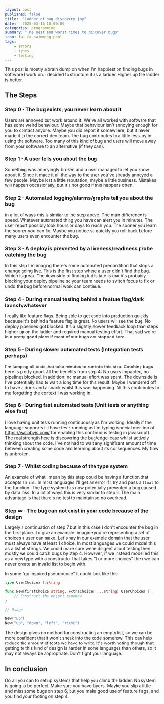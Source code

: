 ```yaml
---
layout: post
published: false
title:  "Ladder of bug discovery joy"
date:   2025-03-16 10:00:00
categories: programming
summary: "The best and worst times to discover bugs"
icon: fas fa-swimming-pool
tags:
    - errors
    - types
    - testing
---
```


This post is mostly a brain dump on when I'm happiest on finding bugs in software I work on.
I decided to structure it as a ladder. Higher up the ladder is better.

## The Steps

### Step 0 - The bug exists, you never learn about it 
Users are annoyed but work around it. We've all worked with software that has some weird behaviour.
Maybe that behaviour isn't annoying enough for you to contact anyone. Maybe you did report it somewhere, but
it never made it to the correct dev team. The bug contributes to a little less joy in using the software.
Too many of this kind of bug and users will move away from your software to an alternative (if they can).

### Step 1 - A user tells you about the bug
Something was annoyingly broken and a user managed to let you know about it.
Since it made it all the way to the user you've already annoyed a few people. Maybe lost a little reputation, 
maybe a little business. Mistakes will happen occasionally, but it's not good if this happens often.

### Step 2 - Automated logging/alarms/graphs tell you about the bug
In a lot of ways this is similar to the step above. The main difference is speed. Whatever automated thing you have
can alert you in minutes. The user report possibly took hours or days to reach you. The sooner you learn the sooner
you can fix. Maybe you notice so quickly you roll back before many users even encounter the bug.

### Step 3 - A deploy is prevented by a liveness/readiness probe catching the bug
In this step I'm imaging there's some automated precondition that stops a change going live.
This is the first step where a user didn't find the bug. Which is great. The downside of finding it this 
late is that it's probably blocking your deploy pipeline so your team needs to switch focus to fix or undo
the bug before normal work can continue.

### Step 4 - During manual testing behind a feature flag/dark launch/whatever
I really like feature flags. Being able to get code into production quickly because it's behind a feature flag
is great. No users will see the bug. No deploy pipelines got blocked. It's a slightly slower feedback loop
than steps higher up on the ladder and required manual testing effort. That said we're in a pretty good place if
most of our bugs are stopped here.

### Step 5 - During slower automated tests (Integration tests perhaps)
I'm lumping all tests that take minutes to run into this step. Catching bugs here is pretty good. All the
benefits from step 4: No users impacted, no pipelines blocked. In addition: no manual effort was spent. The downside
is I've potentially had to wait a long time for this result. Maybe I wandered off to have a drink and a snack whilst 
this was happening. All this contributes to me forgetting the context I was working in.

### Step 6 - During fast automated tests (Unit tests or anything else fast)
I love having unit tests running continuously as I'm working. Ideally if the language supports it I have tests
running as I'm typing (special mention of https://wallabyjs.com/ for enabling this continuous testing in javascript).
The real strength here is discovering the bug/edge-case whilst actively thinking about the code. I've not 
had to wait any significant amount of time between creating some code and learning about its consequences. My flow
is unbroken.

### Step 7 - Whilst coding because of the type system
An example of what I mean by this step could be having a function that accepts an `int`. In most languages
I'll get an error if I try and pass a `float` to the function. The type system has now potentially prevented a bug
caused by data loss. In a lot of ways this is very similar to step 6. The main advantage is that there's no test
to maintain so no overhead.

### Step ∞ - The bug can not exist in your code because of the design
Largely a continuation of step 7 but in this case I don't encounter the bug in the first place. To give
an example: imagine you're representing a set of choices a user can make. Let's say in our example domain 
that the user must always have at least 1 choice. In most languages we could model this as a list of strings.
We could make sure we're diligent about testing then mostly we could catch bugs by step 4. However, if we instead
modelled this as a new type with a constructor that takes "1 or more choices" then we can never create an invalid
list to begin with.

In some "go inspired pseudocode" it could look like this:

```go
type UserChoices []string

func New(firstChoice string, extraChoices ...string) UserChoices {
	// Construct the object somehow
}

// Usage

New("up")
New("up", "down", "left", "right")
```

The design gives no method for constructing an empty list, so we can be more confident that it won't sneak
into the code somehow. This can help reduce the amount of tests we have to write. It's worth noting though
that getting to this kind of design is harder in some languages than others, so it may not always be appropriate.
Don't fight your language.


## In conclusion

Do all you can to set up systems that help you climb the ladder. No system is going to be perfect.
Make sure you have layers. Maybe you slip a little and miss some bugs on step 6, but you make good use of feature 
flags, and you find your footing on step 4. 
